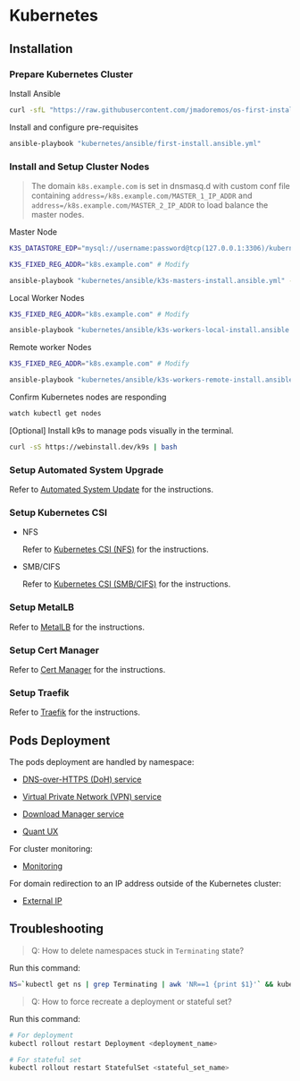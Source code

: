 # Kubernetes

## Installation

### Prepare Kubernetes Cluster

Install Ansible

```sh
curl -sfL "https://raw.githubusercontent.com/jmadoremos/os-first-install-new/main/linux/shared/scripts/ansible-install.sh" | bash
```

Install and configure pre-requisites

```sh
ansible-playbook "kubernetes/ansible/first-install.ansible.yml"
```

### Install and Setup Cluster Nodes

> The domain `k8s.example.com` is set in dnsmasq.d with custom conf file containing `address=/k8s.example.com/MASTER_1_IP_ADDR` and `address=/k8s.example.com/MASTER_2_IP_ADDR` to load balance the master nodes.

Master Node

```sh
K3S_DATASTORE_EDP="mysql://username:password@tcp(127.0.0.1:3306)/kubernetes" # Modify

K3S_FIXED_REG_ADDR="k8s.example.com" # Modify

ansible-playbook "kubernetes/ansible/k3s-masters-install.ansible.yml" --extra-vars="k3s_datastore_edp=${K3S_DATASTORE_EDP} k3s_fixed_reg_addr=${K3S_FIXED_REG_ADDR}"
```

Local Worker Nodes

```sh
K3S_FIXED_REG_ADDR="k8s.example.com" # Modify

ansible-playbook "kubernetes/ansible/k3s-workers-local-install.ansible.yml" --extra-vars="k3s_fixed_reg_addr=${K3S_FIXED_REG_ADDR}"
```

Remote worker Nodes

```sh
K3S_FIXED_REG_ADDR="k8s.example.com" # Modify

ansible-playbook "kubernetes/ansible/k3s-workers-remote-install.ansible.yml" --extra-vars="k3s_fixed_reg_addr=${K3S_FIXED_REG_ADDR}"
```

Confirm Kubernetes nodes are responding

```sh
watch kubectl get nodes
```

[Optional] Install k9s to manage pods visually in the terminal.

```sh
curl -sS https://webinstall.dev/k9s | bash
```

### Setup Automated System Upgrade

Refer to [Automated System Update](./namespaces/system-upgrade/README.md) for the instructions.

### Setup Kubernetes CSI

* NFS

  Refer to [Kubernetes CSI (NFS)](./namespaces/default/kubernetes-csi-nfs/README.md) for the instructions.

* SMB/CIFS

  Refer to [Kubernetes CSI (SMB/CIFS)](./namespaces/default/kubernetes-csi-smb/README.md) for the instructions.

### Setup MetalLB

Refer to [MetalLB](./namespaces/metallb-system/README.md) for the instructions.

### Setup Cert Manager

Refer to [Cert Manager](./namespaces/cert-manager/README.md) for the instructions.

### Setup Traefik

Refer to [Traefik](./namespaces/kube-system/traefik/README.md) for the instructions.

## Pods Deployment

The pods deployment are handled by namespace:

* [DNS-over-HTTPS (DoH) service](./namespaces/default/dns-over-https/README.md)

* [Virtual Private Network (VPN) service](./namespaces/default/virtual-private-network/README.md)

* [Download Manager service](./namespaces/download-manager/README.md)

* [Quant UX](./namespaces/default/quant-ux/README.md)

For cluster monitoring:

* [Monitoring](./namespaces/monitoring/README.md)

For domain redirection to an IP address outside of the Kubernetes cluster:

* [External IP](./namespaces/default/external-ips/README.md)

## Troubleshooting

> Q: How to delete namespaces stuck in `Terminating` state?

Run this command:

```sh
NS=`kubectl get ns | grep Terminating | awk 'NR==1 {print $1}'` && kubectl get namespace "$NS" -o json | tr -d "\n" | sed "s/\"finalizers\": \[[^]]\+\]/\"finalizers\": []/" | kubectl replace --raw /api/v1/namespaces/$NS/finalize -f -
```

> Q: How to force recreate a deployment or stateful set?

Run this command:

```sh
# For deployment
kubectl rollout restart Deployment <deployment_name>

# For stateful set
kubectl rollout restart StatefulSet <stateful_set_name>
```
